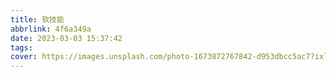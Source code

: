 ```yaml
---
title: 软技能
abbrlink: 4f6a349a
date: 2023-03-03 15:37:42
tags:
cover: https://images.unsplash.com/photo-1673872767842-d953dbcc5ac7?ixlib=rb-4.0.3&ixid=MnwxMjA3fDB8MHxwaG90by1wYWdlfHx8fGVufDB8fHx8&auto=format&fit=crop&w=687&q=80
---
```

